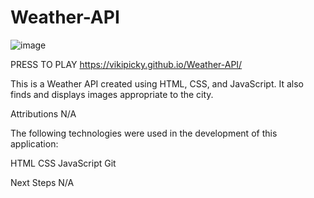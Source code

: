 # Weather-API

![image](https://github.com/VikiPicky/Weather-API/assets/67567319/7afc83d0-9cad-4198-b3b7-74fb8d2e5a24)

PRESS TO PLAY
https://vikipicky.github.io/Weather-API/

This is a Weather API  created using HTML, CSS, and JavaScript. It also finds and displays images appropriate to the city. 

Attributions
N/A

The following technologies were used in the development of this application:

HTML
CSS
JavaScript
Git

Next Steps
N/A



